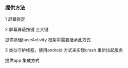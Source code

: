 ### 提供方法
1 屏幕锁定

2 屏幕屏蔽按键  三大键

提供基础baseActivity 框架中需要继承此方式

3 类似守护线程，使用android 方式来实现crash 重新拉起服务

提供app 集成方式
